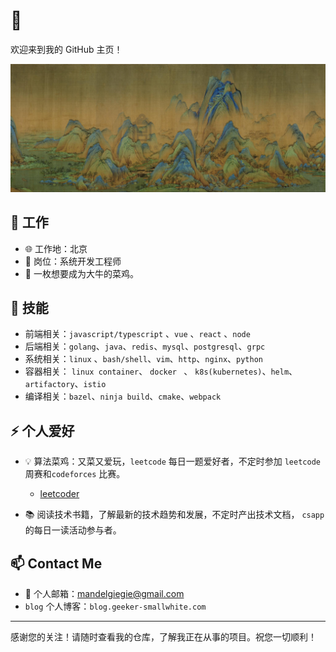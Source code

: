 #  👋

欢迎来到我的 GitHub 主页！

![image-20230608222747224](./images/image-20230608222747224.png)

## 🔭 工作

- 🌐 工作地：北京
- 🔧 岗位：系统开发工程师
- 🚀 一枚想要成为大牛的菜鸡。

## 🌱 技能

- 前端相关：`javascript/typescript` 、`vue` 、`react` 、`node`
- 后端相关：`golang`、`java`、`redis`、`mysql`、`postgresql`、`grpc`
- 系统相关：`linux` 、`bash/shell`、`vim`、`http`、`nginx`、`python`
- 容器相关： `linux container`、 `docker ` 、 `k8s(kubernetes)`、`helm`、`artifactory`、`istio`
- 编译相关：`bazel`、`ninja build`、`cmake`、`webpack`

## ⚡ 个人爱好

-  💡 算法菜鸡：又菜又爱玩，`leetcode` 每日一题爱好者，不定时参加 `leetcode` 周赛和`codeforces` 比赛。
	- [leetcoder](https://leetcode.cn/u/geeker-smallwhite/)

- 📚 阅读技术书籍，了解最新的技术趋势和发展，不定时产出技术文档， `csapp` 的每日一读活动参与者。

## 📫 Contact Me

- 📧 个人邮箱：mandelgiegie@gmail.com
- `blog` 个人博客：`blog.geeker-smallwhite.com`

---
感谢您的关注！请随时查看我的仓库，了解我正在从事的项目。祝您一切顺利！
